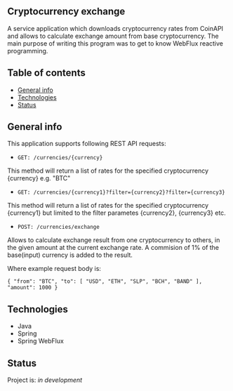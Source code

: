 ## Cryptocurrency exchange

A service application which downloads cryptocurrency rates from CoinAPI and allows to calculate exchange amount from base cryptocurrency. The main purpose of writing this program was to get to know WebFlux reactive programming.

## Table of contents

- [General info](#general-info)
- [Technologies](#technologies)
- [Status](#status)

## General info

This application supports following REST API requests:

- `GET: /currencies/{currency}`

This method will return a list of rates for the specified cryptocurrency {currency} e.g. "BTC"

- `GET: /currencies/{currency1}?filter={currency2}?filter={currency3}`

This method will return a list of rates for the specified cryptocurrency {currency1} but limited to the filter parametes {currency2}, {currency3} etc.

- `POST: /currencies/exchange`

Allows to calculate exchange result from one cryptocurrency to others, in the given amount at the current exchange rate. A commision of 1% of the base(input) currency is added to the result.

Where example request body is:

`{
    "from": "BTC",
    "to": [
        "USD",
        "ETH",
        "SLP",
        "BCH",
        "BAND"
    ],
    "amount": 1000
}`


## Technologies

- Java
- Spring
- Spring WebFlux

## Status

Project is: _in development_
